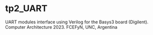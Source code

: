 # tp2_UART
UART modules interface using Verilog for the Basys3 board (Digilent). Computer Architecture 2023. FCEFyN, UNC, Argentina
